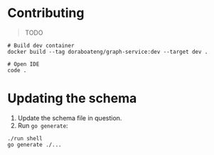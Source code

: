 # Contributing

>TODO

```shell
# Build dev container
docker build --tag doraboateng/graph-service:dev --target dev .

# Open IDE
code .
```

# Updating the schema

1. Update the schema file in question.
2. Run `go generate`:

```shell
./run shell
go generate ./...
```

